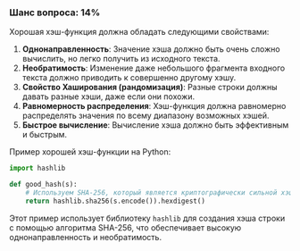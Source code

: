 ### Шанс вопроса: 14%

Хорошая хэш-функция должна обладать следующими свойствами:

1. **Однонаправленность**: Значение хэша должно быть очень сложно вычислить, но легко получить из исходного текста.
2. **Необратимость**: Изменение даже небольшого фрагмента входного текста должно приводить к совершенно другому хэшу.
3. **Свойство Хаширования (рандомизация)**: Разные строки должны давать разные хэши, даже если они похожи.
4. **Равномерность распределения**: Хэш-функция должна равномерно распределять значения по всему диапазону возможных хэшей.
5. **Быстрое вычисление**: Вычисление хэша должно быть эффективным и быстрым.

Пример хорошей хэш-функции на Python:
```python
import hashlib

def good_hash(s):
    # Используем SHA-256, который является криптографически сильной хэш-функцией
    return hashlib.sha256(s.encode()).hexdigest()
```
Этот пример использует библиотеку `hashlib` для создания хэша строки с помощью алгоритма SHA-256, что обеспечивает высокую однонаправленность и необратимость.
